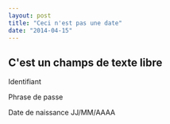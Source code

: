 ```yaml
---
layout: post
title: "Ceci n'est pas une date"
date: "2014-04-15"
---
```


## C'est un champs de texte libre
	
Identifiant 

Phrase de passe 

Date de naissance  JJ/MM/AAAA
